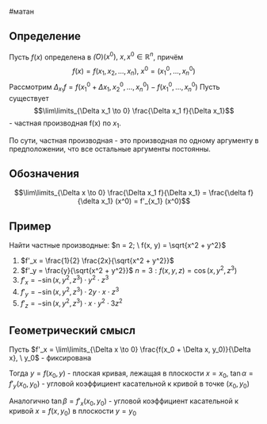 #матан 
## Определение
Пусть $f(x)$ определена в $\dot(O)(x^0), \ x, x^0 \in \mathbb{R}^n$, причём $$f(x) = f(x_1, x_2, \dots, x_n), \ x^0 = (x_1^0, \dots, x_n^0)$$
Рассмотрим $\Delta_{x_1}f = f(x_1^0 + \Delta x_1, x_2^0, \dots, x_n^0) - f(x_1^0, \dots, x_n^0)$
Пусть существует $$\lim\limits_{\Delta x_1 \to 0} \frac{\Delta x_1 f}{\Delta x_1}$$ - частная производная f(x) по $x_1$.

По сути, частная производная - это производная по одному аргументу в предположении, что все остальные аргументы постоянны.

## Обозначения
$$\lim\limits_{\Delta x \to 0} \frac{\Delta x_1 f}{\Delta x_1} = \frac{\delta f}{\delta x_1} (x^0) = f'_{x_1} (x^0)$$
## Пример
Найти частные производные:
$n = 2; \ f(x, y) = \sqrt{x^2 + y^2}$
1. $f'_x = \frac{1}{2} \frac{2x}{\sqrt{x^2 + y^2}}$
2. $f'_y = \frac{y}{\sqrt{x^2 + y^2}}$
$n = 3: f(x, y, z) = \cos (x, y^2, z^3)$
1. $f'_x = - \sin (x, y^2, z^3) \cdot y^2 \cdot z^3$
2. $f'_y = - \sin (x, y^2, z^3) \cdot 2y \cdot x \cdot z^3$
3. $f'_z = - \sin (x, y^2, z^3) \cdot x \cdot y^2 \cdot 3z^2$
## Геометрический смысл
Пусть $f'_x = \lim\limits_{\Delta x \to 0} \frac{f(x_0 + \Delta x, y_0)}{\Delta x}, \ y_0$ - фиксирована

Тогда $y = f(x_0, y)$ - плоская кривая, лежащая в плоскости $x = x_0, \ \tan \alpha = f'_y(x_0, y_0)$ - угловой коэффициент касательной к кривой в точке $(x_0, y_0)$

Аналогично $\tan \beta = f'_x(x_0, y_0)$ - угловой коэффициент касательной к кривой $x = f(x, y_0)$ в плоскости $y = y_0$